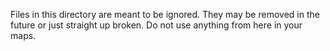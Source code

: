 ﻿Files in this directory are meant to be ignored. They may be removed in the future or just straight up broken.
 Do not use anything from here in your maps.
